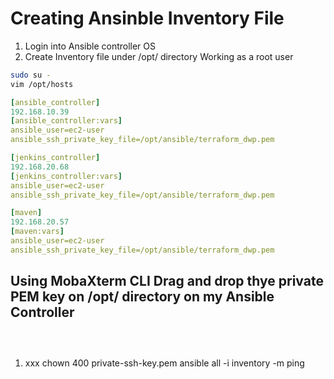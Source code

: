 #  Creating Ansinble Inventory File

1. Login into Ansible controller OS
2. Create Inventory file under /opt/ directory
Working as a root user
```bash
sudo su -
vim /opt/hosts
```
```yml
[ansible_controller]
192.168.10.39
[ansible_controller:vars]
ansible_user=ec2-user
ansible_ssh_private_key_file=/opt/ansible/terraform_dwp.pem

[jenkins_controller]
192.168.20.68
[jenkins_controller:vars]
ansible_user=ec2-user
ansible_ssh_private_key_file=/opt/ansible/terraform_dwp.pem

[maven]
192.168.20.57
[maven:vars]
ansible_user=ec2-user
ansible_ssh_private_key_file=/opt/ansible/terraform_dwp.pem
```

## Using MobaXterm CLI Drag and drop thye private PEM key on /opt/ directory on my Ansible Controller
```bash

```
```bash

```
```bash

```

<!-- ```bash
sudo chown ubuntu:ubuntu /opt/
touch /opt/a01_inventory
touch /opt/private-ssh-key.pem
sudo chmod 400 private-ssh-key.pem
``` -->
1. xxx
chown 400 private-ssh-key.pem
ansible all -i inventory -m ping
